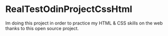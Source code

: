 # RealTestOdinProjectCssHtml

Im doing this project in order to practice my HTML & CSS skills on the web thanks to this open source project.
